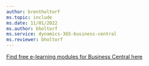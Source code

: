 ```yaml
---
author: brentholtorf
ms.topic: include
ms.date: 11/01/2022
ms.author: bholtorf
ms.service: dynamics-365-business-central
ms.reviewer: bholtorf
---
```

[Find free e-learning modules for Business Central here](/training/dynamics365/business-central)

